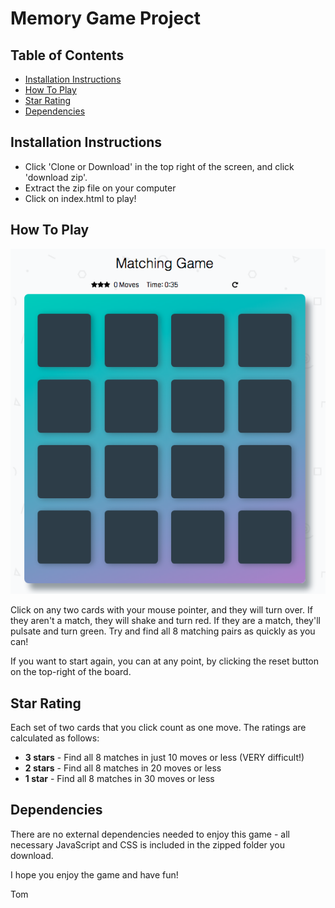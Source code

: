 # Memory Game Project

## Table of Contents

* [Installation Instructions](#installation-instructions)
* [How To Play](#how-to-play)
* [Star Rating](#star-rating)
* [Dependencies](#dependencies)

## Installation Instructions
* Click 'Clone or Download' in the top right of the screen, and click 'download zip'.
* Extract the zip file on your computer
* Click on index.html to play!

## How To Play
![Image of the Memory Game board](https://raw.githubusercontent.com/tomastephenson/Udacity-Assignment-2-Matching-Game/master/img/board.png)

Click on any two cards with your mouse pointer, and they will turn over. If they aren't a match, they will shake and turn red. If they are a match, they'll pulsate and turn green. Try and find all 8 matching pairs as quickly as you can! 

If you want to start again, you can at any point, by clicking the reset button on the top-right of the board.

## Star Rating
Each set of two cards that you click count as one move. The ratings are calculated as follows:

* **3 stars** - Find all 8 matches in just 10 moves or less (VERY difficult!)
* **2 stars** - Find all 8 matches in 20 moves or less
* **1 star** - Find all 8 matches in 30 moves or less

## Dependencies
There are no external dependencies needed to enjoy this game - all necessary JavaScript and CSS is included in the zipped folder you download.




I hope you enjoy the game and have fun!

Tom
